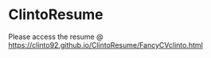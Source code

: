 # ClintoResume

Please access the resume @ https://clinto92.github.io/ClintoResume/FancyCVclinto.html
